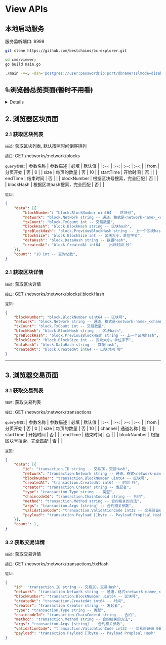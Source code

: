 # View APIs


## 本地启动服务
服务监听端口: 9998

```bash
git clone https://github.com/bestchains/bc-explorer.git

cd cmd/viewer;
go build main.go

./main -v=5 -dsn='postgres://user:password@ip:port/dbname?sslmode=disable'
```

## ~~1.浏览器总览页面(暂时不用看)~~

<details>
### 1.1 获取接触总览信息

`描述`: 根据选择的通道，得到下面的信息
**需要明确下面的数据如何获取**

- 区块高度 (blockNumber)
- 交易数量 (transaction表的总行数)
- 节点数量 (需要从集群获取?)
- 合约总数 ()

`接口`: /overview

`返回`:

```json
{
    "blockHigh": 4,
    "transaction": 4,
    "nodes": 1,
    "contracts": 1
}
```

### 1.2 节点

`描述`: 返回节点列表
需要获取加入通道的peer节点列表, 需要连接集群

`接口`: /overview/nodes

`返回`: 

返回值字段对应需要明确
```json
{
    "nodeName": "peer-name",
    "nodeType": "??", 
    "org": "",
    "createTime": "2023",
    "status": "??"
}
```


### 1.3 最新区块

`描述`: 返回最新的n条区块数据

`接口`: /overview/latest-block

`返回`: 

```json
{
    "blockHigh": 1,
    "blockHash": "1234",
    "txCount": 1,
    "createTime": "2023"
}
```

### 1.4 数据
`描述`: 展示最近n小时的区块等数据

### 1.5 每个组织的交易数量

`描述`: 根据creator分组，计算每个组的总数，得到百分比图。

---
</details>



## 2. 浏览器区块页面

### 2.1 获取区块列表

`描述`: 获取区块列表, 默认按照时间倒序排列

`接口`: GET /networks/:network/blocks

`query参数`:
| 参数名称 | 参数描述 | 必填 | 默认值 |
| :--: | :--: | :--: | :--: |
| from | 分页开始 | 否 | 0 |
| size | 每页的数量 | 否 | 10 |
| startTime | 开始时间 | 否 |  |
| endTime | 结束时间 | 否 |  |
| blockNumber | 根据区块号搜索，完全匹配 | 否 | |
| blockHash | 根据区块hash搜索，完全匹配 | 否 | | 

`返回`:

```json
{
    "data": [{
        "blockNumber": "block.BlockNumber uint64 -- 区块号",
        "network": "block.Network string -- 通道，格式是<network-name>_<channel-name>",
        "txCount": "block.TxCount int -- 交易数量",
        "blockHash": "block.BlockHash string -- 区块hash",
        "preBlockHash": "block.PreviousBlockHash string -- 上一个区块hash",
        "blockSize": "block.BlockSize int -- 区块大小，单位字节",
        "dataHash": "block.DataHash string -- 数据hash",
        "createdAt": "block.CreatedAt int64 -- 出块时间 秒"
    }],
    "count": "10 int -- 查询总数",
}
```


### 2.1 获取区块详情

`描述`: 获取区块详情

`接口`: GET /networks/:network/blocks/:blockHash

`返回`:

```json
{
    "blockNumber": "block.BlockNumber uint64 -- 区块号",
    "network": "block.Network string -- 通道，格式是<network-name>_<channel-name>",
    "txCount": "block.TxCount int -- 交易数量",
    "blockHash": "block.BlockHash string -- 区块hash",
    "preBlockHash": "block.PreviousBlockHash string -- 上一个区块hash",
    "blockSize": "block.BlockSize int -- 区块大小，单位字节",
    "dataHash": "block.DataHash string -- 数据hash",
    "createdAt": "block.CreatedAt int64 -- 出块时间 秒"
}
```

---

## 3. 浏览器交易页面


### 3.1 获取交易列表
`描述`: 获取交易列表

`接口`: GET /networks/:network/transactions

`query参数`:
| 参数名称 | 参数描述 | 必填 | 默认值 |
| :--: | :--: | :--: | :--: |
| from | 分页开始 | 否 | 0 |
| size | 每页的数量 | 否 | 10 |
| channel | 通道名称 | 是 |  |
| startTime | 开始时间 | 否 |  |
| endTime | 结束时间 | 否 |  |
| blockNumber | 根据区块号搜索，完全匹配 | 否 | |

`返回`:

```json
{
    "data": [{
        "id": "transaction.ID string -- 交易ID，交易Hash",
        "network": "transaction.Network string -- 通道，格式<network-name>_<channel-name>",
        "blockNumber": "transaction.BlockNumber uint64 -- 区块号",
        "createdAt": "transaction.CreatedAt int64 -- 时间 秒",
        "creator": "transaction.Creator string -- 发起者",
        "type": "transaction.Type string -- 类型",
        "chaincodeId": "transaction.ChainCodeid string -- 合约",
        "method": "transaction.Method string -- 合约相关的方法",
        "args": "transaction.Args [string] -- 合约相关参数",
        "validationCode": "transaction.ValidationCode int32 -- 交易验证码 0是有效",
        "payload": "transatcion.Payload []byte -- Payload Proplsal Hash"
    }],
    "count": 1,
}
```


### 3.2 获取交易详情

`描述`: 获取交易详情


`接口`: GET /networks/:network/transactions/:txHash

`返回`:

```json
{
    "id": "transaction.ID string -- 交易ID，交易Hash",
    "network": "transaction.Network string -- 通道，格式<network-name>_<channel-name>",
    "blockNumber": "transaction.BlockNumber uint64 -- 区块号",
    "createdAt": "transaction.CreatedAt int64 -- 时间",
    "creator": "transaction.Creator string -- 发起者",
    "type": "transaction.Type string -- 类型",
    "chaincodeId": "transaction.ChainCodeid string -- 合约",
    "method": "transaction.Method string -- 合约相关的方法",
    "args": "transaction.Args [string] -- 合约相关参数",
    "validationCode": "transaction.ValidationCode int32 -- 交易验证码 0是有效",
    "payload": "transaction.Payload []byte -- Payload Proplsal Hash"
}
```
